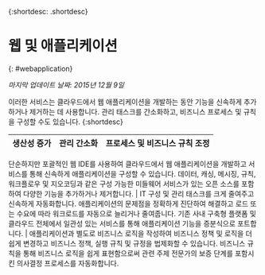 {:shortdesc: .shortdesc} 

# 웹 및 애플리케이션
{: #webapplication}

*마지막 업데이트 날짜: 2015년 12월 9일*

이러한 서비스는 클라우드에서
웹 애플리케이션을 개발하는 동안 기능을 신속하게 추가하거나 제거하는 데
사용합니다. 관리 태스크를 간소화하고, 비즈니스 프로세스 및 규칙을
구성할 수도 있습니다. {:shortdesc}


생산성 증가 | 관리 간소화 | 프로세스 및 비즈니스 규칙 조정
--- | --- | ---
단순하지만 포괄적인 웹 IDE를 사용하여 클라우드에서 웹 애플리케이션을 개발하고
서비스를 통해 신속하게 애플리케이션을 구성할 수 있습니다.
데이터, 캐싱, 메시징, 규칙, 워크플로우 및 지오코딩과 같은 구성 가능한 미들웨어 서비스가 있는 오픈 소스를 포함하여
다양한 기능을 추가하거나 제거합니다.  | IT 구성 및 관리 태스크를 크게 줄여주고 신속하게 자동화합니다.
애플리케이션의 문제점을 정확하게 진단하여 해결하고 로드 또는 수요에 따라
워크로드를 자동으로 늘리거나 줄여줍니다.
기존 사내 구축형 플랫폼 및 클라우드 전체에서 일관성 있는 서비스를 통해 애플리케이션 기능을 증분식으로 포트합니다.  | 애플리케이션과 별도로 비즈니스 로직을 작성하여 비즈니스 정책 및 로직을 더 쉽게 변경하고 비즈니스 정책, 실행 규칙 및 규정을 법제화할 수 있습니다. 비즈니스 규칙을 통해 비즈니스 로직을 쉽게 표현함으로써 관련 주제 전문가의 보증 단계를 포함시킨 의사결정 프로세스를 자동화합니다.
